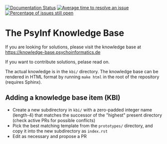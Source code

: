 [![Documentation Status](https://readthedocs.org/projects/psyinf-knowledge-base/badge/?version=latest&style=for-the-badge)](https://knowledge-base.psychoinformatics.de/?badge=latest)
[![Average time to resolve an issue](http://isitmaintained.com/badge/resolution/psychoinformatics-de/knowledge-base.svg)](http://isitmaintained.com/project/psychoinformatics-de/knowledge-base "Average time to resolve an issue")
[![Percentage of issues still open](http://isitmaintained.com/badge/open/psychoinformatics-de/knowledge-base.svg)](http://isitmaintained.com/project/psychoinformatics-de/knowledge-base "Percentage of issues still open")


# The PsyInf Knowledge Base

If you are looking for solutions, please visit the knowledge base at
https://knowledge-base.psychoinformatics.de

If you want to contribute solutions, pelase read on.


The actual knowledge is in the `kbi/` directory. The knowledge base can be
rendered in HTML format by running `make html` in the root of the repository
(requires Sphinx).

## Adding a knowledge base item (KBI)

- Create a new subdirectory in `kbi/` with a zero-padded integer name
  (length-4) that matches the successor of the "highest" present directory
  (check active PRs for possible conflicts)
- Pick the best matching template from the `prototypes/` directory, and copy it
  into the new subdirectory as `index.rst`
- Edit as necessary and propose a PR

